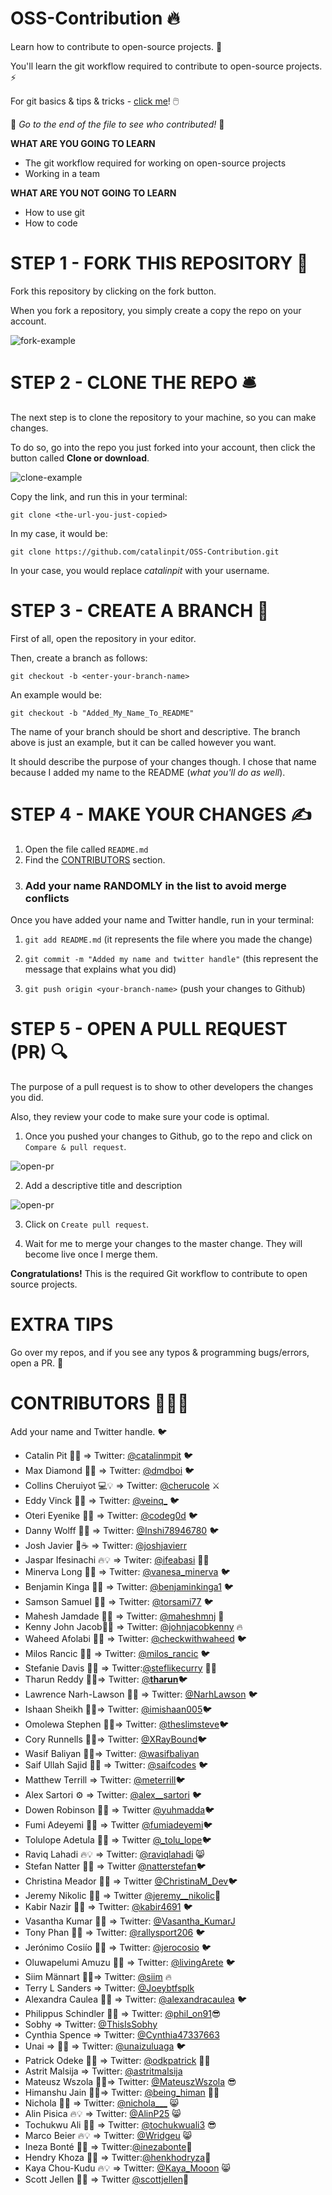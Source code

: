 # OSS-Contribution 🔥

Learn how to contribute to open-source projects. 🚀

You'll learn the git workflow required to contribute to open-source projects. ⚡

For git basics & tips & tricks - [click me](https://github.com/catalinpit/git_tips_tricks)! 🖱️

👀 _Go to the end of the file to see who contributed!_ 👀

**WHAT ARE YOU GOING TO LEARN**

- The git workflow required for working on open-source projects
- Working in a team

**WHAT ARE YOU NOT GOING TO LEARN**

- How to use git
- How to code

# STEP 1 - FORK THIS REPOSITORY 🍴

Fork this repository by clicking on the fork button.

When you fork a repository, you simply create a copy the repo on your account.

![fork-example](https://i.imgur.com/25zTC2z.png)

# STEP 2 - CLONE THE REPO 🛎️

The next step is to clone the repository to your machine, so you can make changes.

To do so, go into the repo you just forked into your account, then click the button called **Clone or download**.

![clone-example](https://i.imgur.com/M5s7H3C.png?1)

Copy the link, and run this in your terminal:

`git clone <the-url-you-just-copied>`

In my case, it would be:

`git clone https://github.com/catalinpit/OSS-Contribution.git`

In your case, you would replace _catalinpit_ with your username.

# STEP 3 - CREATE A BRANCH 🌲

First of all, open the repository in your editor.

Then, create a branch as follows:

`git checkout -b <enter-your-branch-name>`

An example would be:

`git checkout -b "Added_My_Name_To_README"`

The name of your branch should be short and descriptive. The branch above is just an example, but it can be called however you want.

It should describe the purpose of your changes though. I chose that name because I added my name to the README (_what you'll do as well_).

# STEP 4 - MAKE YOUR CHANGES ✍️

1. Open the file called `README.md`
1. Find the [CONTRIBUTORS](#contributors-) section.
1. ### Add your name **RANDOMLY** in the list to avoid merge conflicts

Once you have added your name and Twitter handle, run in your terminal:

1. `git add README.md` (it represents the file where you made the change)

2. `git commit -m "Added my name and twitter handle"` (this represent the message that explains what you did)

3. `git push origin <your-branch-name>` (push your changes to Github)

# STEP 5 - OPEN A PULL REQUEST (PR) 🔍

The purpose of a pull request is to show to other developers the changes you did.

Also, they review your code to make sure your code is optimal.

1. Once you pushed your changes to Github, go to the repo and click on `Compare & pull request`.

![open-pr](https://i.imgur.com/PsG0WtD.png)

2. Add a descriptive title and description

![open-pr](https://i.imgur.com/Wq0SeLA.png?1)

3. Click on `Create pull request`.

4. Wait for me to merge your changes to the master change. They will become live once I merge them.

**Congratulations!** This is the required Git workflow to contribute to open source projects.

# EXTRA TIPS

Go over my repos, and if you see any typos & programming bugs/errors, open a PR. 🥳

# CONTRIBUTORS 🧑‍🤝‍🧑

Add your name and Twitter handle. 🐦

- Catalin Pit 🚀💡 => Twitter: [@catalinmpit](https://twitter.com/catalinmpit) 🐦
- Max Diamond 🤖🚀 => Twitter: [@dmdboi](https://twitter.com/dmdboi) 🐦
- Collins Cheruiyot 💻💡 => Twitter: [@cherucole](https://twitter.com/cherucole) ⚔️
- Eddy Vinck 🚀💡 => Twitter: [@veinq\_](https://twitter.com/veinq_) 🐦
- Oteri Eyenike 🚀💡 => Twitter: [@codeg0d](https://twitter.com/codeg0d) 🐦
- Danny Wolff 🚀💡 => Twitter: [@Inshi78946780](https://twitter.com/Inshi78946780) 🐦
- Josh Javier 🍳☕ => Twitter: [@joshjavierr](https://twitter.com/joshjavierr)
- Jaspar Ifesinachi 🔥💡 => Twiter: [@ifeabasi](https://twitter.com/ifeabasi) 🐥💙
- Minerva Long 🚀💡 => Twitter: [@vanesa_minerva](https://twitter.com/vanesa_minerva) 🐦
- Benjamin Kinga 🚀💡 => Twitter: [@benjaminkinga1](https://twitter.com/BenjaminKinga1) 🐦
- Samson Samuel 🚀💡 => Twitter: [@torsami77](https://twitter.com/torsami77) 🐦
- Mahesh Jamdade 🚀💡 => Twitter: [@maheshmnj](https://twitter.com/maheshmnj) 💙
- Kenny John Jacob🚀💡 => Twitter: [@johnjacobkenny](https://twitter.com/johnjacobkenny) 🔥
- Waheed Afolabi 🚀💡 => Twitter: [@checkwithwaheed](https://twitter.com/checkwithwaheed) 🐦
- Milos Rancic 🚀💡 => Twitter: [@milos_rancic](https://twitter.com/milos_rancic) 🐦
- Stefanie Davis 🚀💡 => Twitter:[@steflikecurry](https://twitter.com/StefLikeCurry) ✌🏾
- Tharun Reddy 🚀💡=> Twitter: [@**tharun**](https://twitter.com/__tharun__)🐦
- Lawrence Narh-Lawson 🚀💡 => Twitter: [@NarhLawson](https://twitter.com/NarhLawson) 🐦
- Ishaan Sheikh 🚀💡=> Twitter: [@imishaan005](https://twitter.com/imishaan005)🐦
- Omolewa Stephen 🚀💡=> Twitter: [@theslimsteve](https://twitter.com/theslimsteve)🐦
- Cory Runnells 🚀💡=> Twitter: [@XRayBound](https://twitter.com/XRayBound)🐦
- Wasif Baliyan 🚀💡=> Twitter: [@wasifbaliyan](https://twitter.com/wasifbaliyan)
- Saif Ullah Sajid 🚀💡 => Twitter: [@saifcodes](https://twitter.com/saifcodes) 🐦
- Matthew Terrill => Twitter: [@meterrill](https://twitter.com/meterrill)🐦
- Alex Sartori ⚙ => Twitter: [@alex__sartori](https://twitter.com/alex__sartori) 🐦
- Dowen Robinson 🚀💡 => Twitter [@yuhmadda](https://twitter.com/yuhmadda)🐦
- Fumi Adeyemi 🚀💡 => Twitter [@fumiadeyemi](https://twitter.com/fumiadeyemi)🐦
- Tolulope Adetula 🚀💡 => Twitter [@\_tolu_lope](https://twitter.com/_tolu_lope)🐦
- Raviq Lahadi 🔥💡 => Twitter: [@raviqlahadi](https://twitter.com/raviqlahadi) 😸
- Stefan Natter 🚀💡 => Twitter [@natterstefan](https://twitter.com/natterstefan)🐦
- Christina Meador 🚀💡 => Twitter [@ChristinaM_Dev](https://twitter.com/ChristinaM_Dev)🐦
- Jeremy Nikolic 🚀💡 => Twitter [@jeremy\_\_nikolic](https://twitter.com/jeremy__nikolic)🚀
- Kabir Nazir 🚀💡 => Twitter: [@kabir4691](https://twitter.com/kabir4691) 🐦
- Vasantha Kumar 🚀💡 => Twitter: [@Vasantha_KumarJ](https://twitter.com/Vasantha_KumarJ)
- Tony Phan 🚀💡 => Twitter: [@rallysport206](https://twitter.com/rallysport206) 🐦
- Jerónimo Cosiío 🚀💡 => Twitter: [@jerocosio](https://twitter.com/jerocosio) 🐦
- Oluwapelumi Amuzu 🚀💡 => Twitter: [@livingArete](https://twitter.com/livingarete) 🐦
- Siim Männart 🚀💡=> Twitter: [@siim](https://twitter.com/siim) 🔥
- Terry L Sanders => Twitter: [@Joeybtfsplk](https://twitter.com/Joeybtfsplk)
- Alexandra Caulea 🚀💡 => Twitter: [@alexandracaulea](https://twitter.com/alexandracaulea) 🐦
- Philippus Schindler 🚀💡 => Twitter: [@phil_on91](https://twitter.com/phil_on91)😎
- Sobhy => Twitter: [@ThisIsSobhy](https://twitter.com/ThisIsSobhy)
- Cynthia Spence => Twitter: [@Cynthia47337663](https://twitter.com/Cynthia47337663)
- Unai => 🚀💡 => Twitter: [@unaizuluaga](https://twitter.com/unaizuluaga) 🐦
- Patrick Odeke 🚀🚀 => Twitter: [@odkpatrick](https://twitter.com/odkpatrick) 🏄‍♂️
- Astrit Malsija => Twitter: [@astritmalsija](https://twitter.com/astritmalsija)
- Mateusz Wszola 🚀💡=> Twitter: [@MateuszWszola](https://twitter.com/MateuszWszola) 😎
- Himanshu Jain 🚀💡=> Twitter: [@being_himan](https://twitter.com/being_himan) 👨‍💻
- Nichola 🚀💡 => Twitter: [@nichola___](https://twitter.com/nichola___) 😸
- Alin Pisica 🔥💡 => Twitter: [@AlinP25](https://twitter.com/AlinP25) 😸
- Tochukwu Ali 🚀💡 => Twitter: [@tochukwuali3](https://twitter.com/tochukwuali3) 😎
- Marco Beier 🔥💡 => Twitter: [@Wridgeu](https://twitter.com/Wridgeu) 😸
- Ineza Bonté 🚀💡 => Twitter:[@inezabonte](https://twitter.com/inezabonte)🙂
- Hendry Khoza 🚀💡 => Twitter:[@henkhodryza](https://twitter.com/henkhodryza)🦁
- Kaya Chou-Kudu 🔥💡 => Twitter: [@Kaya_Mooon](https://twitter.com/Kaya_Mooon) 😸
- Scott Jellen 🚀💡 => Twitter [@scottjellen](https://twitter.com/scottjellen)🚀
